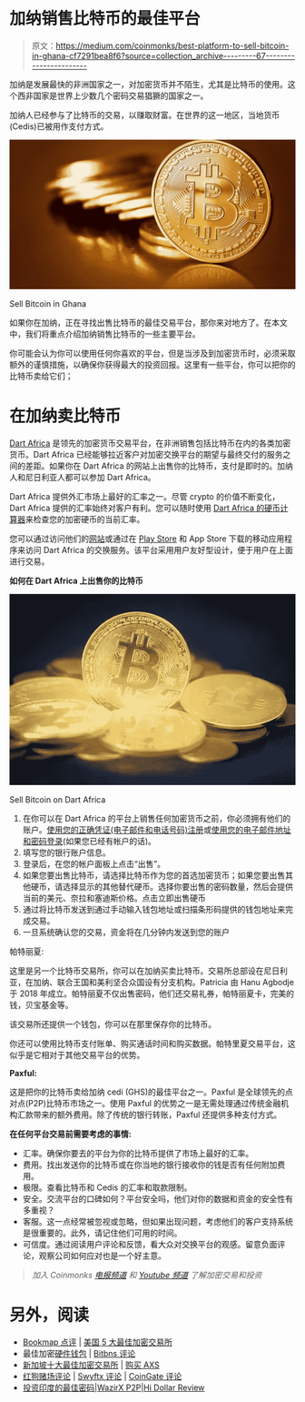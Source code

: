# 加纳销售比特币的最佳平台

> 原文：<https://medium.com/coinmonks/best-platform-to-sell-bitcoin-in-ghana-cf7291bea8f6?source=collection_archive---------67----------------------->

加纳是发展最快的非洲国家之一，对加密货币并不陌生，尤其是比特币的使用。这个西非国家是世界上少数几个密码交易猖獗的国家之一。

加纳人已经参与了比特币的交易，以赚取财富。在世界的这一地区，当地货币(Cedis)已被用作支付方式。

![](img/5beaeb39067e929edc3a261cba2959e2.png)

Sell Bitcoin in Ghana

如果你在加纳，正在寻找出售比特币的最佳交易平台，那你来对地方了。在本文中，我们将重点介绍加纳销售比特币的一些主要平台。

你可能会认为你可以使用任何你喜欢的平台，但是当涉及到加密货币时，必须采取额外的谨慎措施，以确保你获得最大的投资回报。这里有一些平台，你可以把你的比特币卖给它们；

# 在加纳卖比特币

[Dart Africa](http://dartafrica.io/) 是领先的加密货币交易平台，在非洲销售包括比特币在内的各类加密货币。Dart Africa 已经能够拉近客户对加密交换平台的期望与最终交付的服务之间的差距。如果你在 Dart Africa 的网站上出售你的比特币，支付是即时的。加纳人和尼日利亚人都可以参加 Dart Africa。

Dart Africa 提供外汇市场上最好的汇率之一。尽管 crypto 的价值不断变化，Dart Africa 提供的汇率始终对客户有利。您可以随时使用 [Dart Africa 的硬币计算器](https://dartafrica.io/coincalculator)来检查您的加密硬币的当前汇率。

您可以通过访问他们的[网站](http://dartafrica.io)或通过在 [Play Store](https://play.google.com/store/apps/details?id=com.dartafrica&hl=en_US&gl=US) 和 App Store 下载的移动应用程序来访问 Dart Africa 的交换服务。该平台采用用户友好型设计，便于用户在上面进行交易。

**如何在 Dart Africa 上出售你的比特币**

![](img/e15685737b5376f29067ecd88b418f0a.png)

Sell Bitcoin on Dart Africa

1.  在你可以在 Dart Africa 的平台上销售任何加密货币之前，你必须拥有他们的账户。[使用您的正确凭证(电子邮件和电话号码)注册](https://dartafrica.io/register)或[使用您的电子邮件地址和密码登录](https://dartafrica.io/login)(如果您已经有帐户的话)。
2.  填写您的银行账户信息。
3.  登录后，在您的帐户面板上点击“出售”。
4.  如果您要出售比特币，请选择比特币作为您的首选加密货币；如果您要出售其他硬币，请选择显示的其他替代硬币。选择你要出售的密码数量，然后会提供当前的美元、奈拉和塞迪斯价格。点击立即出售硬币
5.  通过将比特币发送到通过手动输入钱包地址或扫描条形码提供的钱包地址来完成交易。
6.  一旦系统确认您的交易，资金将在几分钟内发送到您的账户

帕特丽夏:

这里是另一个比特币交易所，你可以在加纳买卖比特币。交易所总部设在尼日利亚，在加纳、联合王国和美利坚合众国设有分支机构。Patricia 由 Hanu Agbodje 于 2018 年成立。帕特丽夏不仅出售密码，他们还交易礼券，帕特丽夏卡，完美的钱，贝宝基金等。

该交易所还提供一个钱包，你可以在那里保存你的比特币。

你还可以使用比特币支付账单、购买通话时间和购买数据。帕特里夏交易平台，这似乎是它相对于其他交易平台的优势。

**Paxful:**

这是把你的比特币卖给加纳 cedi (GHS)的最佳平台之一。Paxful 是全球领先的点对点(P2P)比特币市场之一。使用 Paxful 的优势之一是无需处理通过传统金融机构汇款带来的额外费用。除了传统的银行转账，Paxful 还提供多种支付方式。

**在任何平台交易前需要考虑的事情:**

*   汇率。确保你要去的平台为你的比特币提供了市场上最好的汇率。
*   费用。找出发送你的比特币或在你当地的银行接收你的钱是否有任何附加费用。
*   极限。查看比特币和 Cedis 的汇率和取款限制。
*   安全。交流平台的口碑如何？平台安全吗，他们对你的数据和资金的安全性有多重视？
*   客服。这一点经常被忽视或忽略，但如果出现问题，考虑他们的客户支持系统是很重要的。此外，请记住他们可用的时间。
*   可信度。通过阅读用户评论和反馈，看大众对交换平台的观感。留意负面评论，观察公司如何应对也是一个好主意。

> *加入 Coinmonks* [*电报频道*](https://t.me/coincodecap) *和* [*Youtube 频道*](https://www.youtube.com/c/coinmonks/videos) *了解加密交易和投资*

# 另外，阅读

*   [Bookmap 点评](https://coincodecap.com/bookmap-review-2021-best-trading-software) | [美国 5 大最佳加密交易所](https://coincodecap.com/crypto-exchange-usa)
*   最佳加密[硬件钱包](/coinmonks/hardware-wallets-dfa1211730c6) | [Bitbns 评论](/coinmonks/bitbns-review-38256a07e161)
*   [新加坡十大最佳加密交易所](https://coincodecap.com/crypto-exchange-in-singapore) | [购买 AXS](https://coincodecap.com/buy-axs-token)
*   [红狗赌场评论](https://coincodecap.com/red-dog-casino-review) | [Swyftx 评论](https://coincodecap.com/swyftx-review) | [CoinGate 评论](https://coincodecap.com/coingate-review)
*   [投资印度的最佳密码](https://coincodecap.com/best-crypto-to-invest-in-india-in-2021)|[WazirX P2P](https://coincodecap.com/wazirx-p2p)|[Hi Dollar Review](https://coincodecap.com/hi-dollar-review)